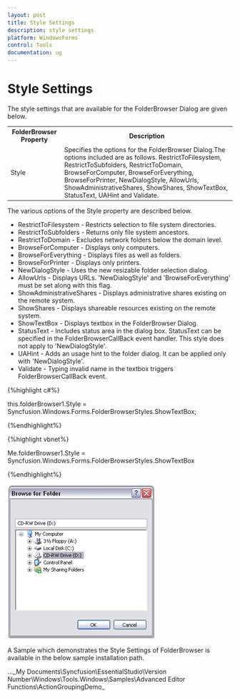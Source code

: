 ```yaml
---
layout: post
title: Style Settings
description: style settings
platform: WindowsForms
control: Tools
documentation: ug
---
```


# Style Settings

The style settings that are available for the FolderBrowser Dialog are given below.


<table>
<tr>
<th>
FolderBrowser Property</th><th>
Description</th></tr>
<tr>
<td>
Style</td><td>
Specifies the options for the FolderBrowser Dialog.The options included are as follows.
RestrictToFilesystem,
RestrictToSubfolders,
RestrictToDomain,
BrowseForComputer,
BrowseForEverything,
BrowseForPrinter,
NewDialogStyle,
AllowUrls,
ShowAdministrativeShares,
ShowShares,
ShowTextBox,
StatusText,
UAHint and
Validate.</td></tr>
</table>


The various options of the Style property are described below.

* RestrictToFilesystem - Restricts selection to file system directories.
* RestrictToSubfolders - Returns only file system ancestors.
* RestrictToDomain - Excludes network folders below the domain level.
* BrowseForComputer - Displays only computers.
* BrowseForEverything - Displays files as well as folders.
* BrowseForPrinter - Displays only printers.
* NewDialogStyle - Uses the new resizable folder selection dialog.
* AllowUrls - Displays URLs. 'NewDialogStyle' and 'BrowseForEverything' must be set along with this flag.
* ShowAdministrativeShares - Displays administrative shares existing on the remote system.
* ShowShares - Displays shareable resources existing on the remote system.
* ShowTextBox - Displays textbox in the FolderBrowser Dialog.
* StatusText - Includes status area in the dialog box. StatusText can be specified in the FolderBrowserCallBack event handler. This style does not apply to 'NewDialogStyle'.
* UAHint - Adds an usage hint to the folder dialog. It can be applied only with 'NewDialogStyle'.
* Validate - Typing invalid name in the textbox triggers FolderBrowserCallBack event.

{%highlight c#%}



this.folderBrowser1.Style = Syncfusion.Windows.Forms.FolderBrowserStyles.ShowTextBox;

{%endhighlight%}


{%highlight vbnet%}



Me.folderBrowser1.Style = Syncfusion.Windows.Forms.FolderBrowserStyles.ShowTextBox


{%endhighlight%}

![](Overview_images/Overview_img411.jpeg) 



A Sample which demonstrates the Style Settings of FolderBrowser is available in the below sample installation path.

…\_My Documents\Syncfusion\EssentialStudio\Version Number\Windows\Tools.Windows\Samples\Advanced Editor Functions\ActionGroupingDemo_